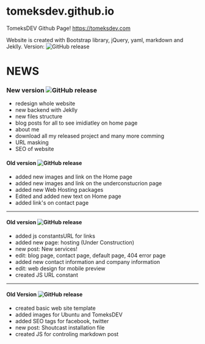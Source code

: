 # tomeksdev.github.io
TomeksDEV Github Page! https://tomeksdev.com

Website is created with Bootstrap library, jQuery, yaml, markdown and Jeklly.
Version: ![GitHub release](https://img.shields.io/badge/release-v3.0.0-darkgreen)

# NEWS

### New version ![GitHub release](https://img.shields.io/badge/release-v3.0.0-darkgreen)
- redesign whole website
- new backend with Jeklly
- new files structure
- blog posts for all to see imidiatley on home page
- about me
- download all my released project and many more comming
- URL masking
- SEO of website

#### Old version ![GitHub release](https://img.shields.io/badge/release-v2.1.1-darkred)
- added new images and link on the Home page
- added new images and link on the underconstucrion page
- added new Web Hosting packages
- Edited and added new text on Home page
- added link's on contact page

----------------------------------------------

#### Old version ![GitHub release](https://img.shields.io/badge/release-v2.1.0-darkred)
- added js constantsURL for links
- added new page: hosting (Under Construction)
- new post: New services!
- edit: blog page, contact page, default page, 404 error page
- added new contact information and company information
- edit: web design for mobile preview
- created JS URL constant

----------------------------------------------

#### Old Version ![GitHub release](https://img.shields.io/badge/release-v2.0.5-darkred)
- created basic web site template
- added images for Ubuntu and TomeksDEV
- added SEO tags for facebook, twitter
- new post: Shoutcast installation file
- created JS for controling markdown post